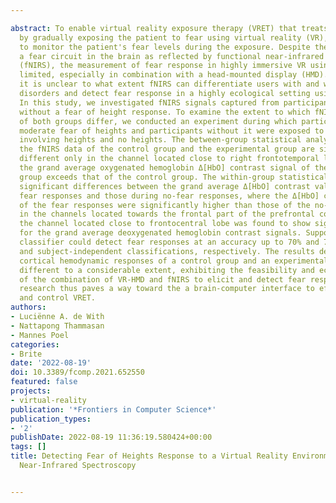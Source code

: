 ---
abstract: To enable virtual reality exposure therapy (VRET) that treats anxiety disorders
  by gradually exposing the patient to fear using virtual reality (VR), it is important
  to monitor the patient's fear levels during the exposure. Despite the evidence of
  a fear circuit in the brain as reflected by functional near-infrared spectroscopy
  (fNIRS), the measurement of fear response in highly immersive VR using fNIRS is
  limited, especially in combination with a head-mounted display (HMD). In particular,
  it is unclear to what extent fNIRS can differentiate users with and without anxiety
  disorders and detect fear response in a highly ecological setting using an HMD.
  In this study, we investigated fNIRS signals captured from participants with and
  without a fear of height response. To examine the extent to which fNIRS signals
  of both groups differ, we conducted an experiment during which participants with
  moderate fear of heights and participants without it were exposed to VR scenarios
  involving heights and no heights. The between-group statistical analysis shows that
  the fNIRS data of the control group and the experimental group are significantly
  different only in the channel located close to right frontotemporal lobe, where
  the grand average oxygenated hemoglobin Δ[HbO] contrast signal of the experimental
  group exceeds that of the control group. The within-group statistical analysis shows
  significant differences between the grand average Δ[HbO] contrast values during
  fear responses and those during no-fear responses, where the Δ[HbO] contrast values
  of the fear responses were significantly higher than those of the no-fear responses
  in the channels located towards the frontal part of the prefrontal cortex. Also,
  the channel located close to frontocentral lobe was found to show significant difference
  for the grand average deoxygenated hemoglobin contrast signals. Support vector machine-based
  classifier could detect fear responses at an accuracy up to 70% and 74% in subject-dependent
  and subject-independent classifications, respectively. The results demonstrate that
  cortical hemodynamic responses of a control group and an experimental group are
  different to a considerable extent, exhibiting the feasibility and ecological validity
  of the combination of VR-HMD and fNIRS to elicit and detect fear responses. This
  research thus paves a way toward the a brain-computer interface to effectively manipulate
  and control VRET.
authors:
- Luciënne A. de With
- Nattapong Thammasan
- Mannes Poel
categories:
- Brite
date: '2022-08-19'
doi: 10.3389/fcomp.2021.652550
featured: false
projects:
- virtual-reality
publication: '*Frontiers in Computer Science*'
publication_types:
- '2'
publishDate: 2022-08-19 11:36:19.580424+00:00
tags: []
title: Detecting Fear of Heights Response to a Virtual Reality Environment Using Functional
  Near-Infrared Spectroscopy

---
